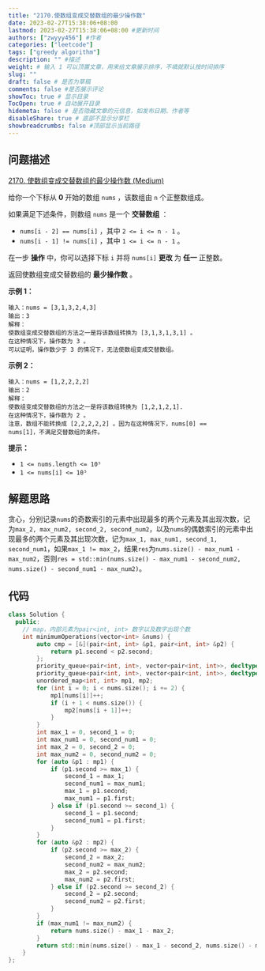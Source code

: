 ```yaml
---
title: "2170.使数组变成交替数组的最少操作数"
date: 2023-02-27T15:38:06+08:00
lastmod: 2023-02-27T15:38:06+08:00 #更新时间
authors: ["zwyyy456"] #作者
categories: ["leetcode"]
tags: ["greedy algorithm"]
description: "" #描述
weight: # 输入 1 可以顶置文章，用来给文章展示排序，不填就默认按时间排序
slug: ""
draft: false # 是否为草稿
comments: false #是否展示评论
showToc: true # 显示目录
TocOpen: true # 自动展开目录
hidemeta: false # 是否隐藏文章的元信息，如发布日期、作者等
disableShare: true # 底部不显示分享栏
showbreadcrumbs: false #顶部显示当前路径
---
```

## 问题描述
[2170. 使数组变成交替数组的最少操作数 (Medium)](https://leetcode.cn/problems/minimum-operations-to-make-the-array-alternating/)

给你一个下标从 **0** 开始的数组 `nums` ，该数组由 `n` 个正整数组成。

如果满足下述条件，则数组 `nums` 是一个 **交替数组** ：

- `nums[i - 2] == nums[i]` ，其中 `2 <= i <= n - 1` 。
- `nums[i - 1] != nums[i]` ，其中 `1 <= i <= n - 1` 。

在一步 **操作** 中，你可以选择下标 `i` 并将 `nums[i]` **更改** 为 **任一** 正整数。

返回使数组变成交替数组的 **最少操作数** 。

**示例 1：**

```
输入：nums = [3,1,3,2,4,3]
输出：3
解释：
使数组变成交替数组的方法之一是将该数组转换为 [3,1,3,1,3,1] 。
在这种情况下，操作数为 3 。
可以证明，操作数少于 3 的情况下，无法使数组变成交替数组。
```

**示例 2：**

```
输入：nums = [1,2,2,2,2]
输出：2
解释：
使数组变成交替数组的方法之一是将该数组转换为 [1,2,1,2,1].
在这种情况下，操作数为 2 。
注意，数组不能转换成 [2,2,2,2,2] 。因为在这种情况下，nums[0] ==
nums[1]，不满足交替数组的条件。

```

**提示：**

- `1 <= nums.length <= 10⁵`
- `1 <= nums[i] <= 10⁵`

## 解题思路
贪心，分别记录`nums`的奇数索引的元素中出现最多的两个元素及其出现次数，记为`max_2, max_num2, second_2, second_num2`，以及`nums`的偶数索引的元素中出现最多的两个元素及其出现次数，记为`max_1, max_num1, second_1, second_num1`，如果`max_1 != max_2`，结果`res`为`nums.size() - max_num1 - max_num2`，否则`res = std::min(nums.size() - max_num1 - second_num2, nums.size() - second_num1 - max_num2)`。

## 代码
```cpp
class Solution {
  public:
    // map，内部元素为pair<int, int> 数字以及数字出现个数
    int minimumOperations(vector<int> &nums) {
        auto cmp = [&](pair<int, int> &p1, pair<int, int> &p2) {
            return p1.second < p2.second;
        };
        priority_queue<pair<int, int>, vector<pair<int, int>>, decltype(cmp)> pq1(cmp);
        priority_queue<pair<int, int>, vector<pair<int, int>>, decltype(cmp)> pq2(cmp);
        unordered_map<int, int> mp1, mp2;
        for (int i = 0; i < nums.size(); i += 2) {
            mp1[nums[i]]++;
            if (i + 1 < nums.size()) {
                mp2[nums[i + 1]]++;
            }
        }
        int max_1 = 0, second_1 = 0;
        int max_num1 = 0, second_num1 = 0;
        int max_2 = 0, second_2 = 0;
        int max_num2 = 0, second_num2 = 0;
        for (auto &p1 : mp1) {
            if (p1.second >= max_1) {
                second_1 = max_1;
                second_num1 = max_num1;
                max_1 = p1.second;
                max_num1 = p1.first;
            } else if (p1.second >= second_1) {
                second_1 = p1.second;
                second_num1 = p1.first;
            }
        }
        for (auto &p2 : mp2) {
            if (p2.second >= max_2) {
                second_2 = max_2;
                second_num2 = max_num2;
                max_2 = p2.second;
                max_num2 = p2.first;
            } else if (p2.second >= second_2) {
                second_2 = p2.second;
                second_num2 = p2.first;
            }
        }
        if (max_num1 != max_num2) {
            return nums.size() - max_1 - max_2;
        }
        return std::min(nums.size() - max_1 - second_2, nums.size() - max_2 - second_1);
    }
};
```